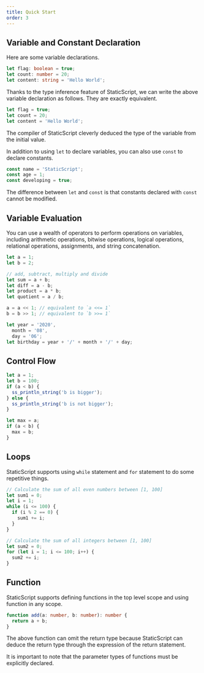 ```yaml
---
title: Quick Start
order: 3
---
```


## Variable and Constant Declaration

Here are some variable declarations.

```typescript
let flag: boolean = true;
let count: number = 20;
let content: string = 'Hello World';
```

Thanks to the type inference feature of StaticScript, we can write the above variable declaration as follows. They are exactly equivalent.

```typescript
let flag = true;
let count = 20;
let content = 'Hello World';
```

The compiler of StaticScript cleverly deduced the type of the variable from the initial value.

In addition to using `let` to declare variables, you can also use `const` to declare constants.

```typescript
const name = 'StaticScript';
const age = 1;
const developing = true;
```

The difference between `let` and `const` is that constants declared with `const` cannot be modified.

## Variable Evaluation

You can use a wealth of operators to perform operations on variables, including arithmetic operations, bitwise operations, logical operations, relational operations, assignments, and string concatenation.

```typescript
let a = 1;
let b = 2;

// add, subtract, multiply and divide
let sum = a + b;
let diff = a - b;
let product = a * b;
let quotient = a / b;

a = a << 1; // equivalent to `a <<= 1`
b = b >> 1; // equivalent to `b >>= 1`

let year = '2020',
  month = '08',
  day = '06';
let birthday = year + '/' + month + '/' + day;
```

## Control Flow

```typescript
let a = 1;
let b = 100;
if (a < b) {
  ss_println_string('b is bigger');
} else {
  ss_println_string('b is not bigger');
}

let max = a;
if (a < b) {
  max = b;
}
```

## Loops

StaticScript supports using `while` statement and `for` statement to do some repetitive things.

```typescript
// Calculate the sum of all even numbers between [1, 100]
let sum1 = 0;
let i = 1;
while (i <= 100) {
  if (i % 2 == 0) {
    sum1 += i;
  }
}

// Calculate the sum of all integers between [1, 100]
let sum2 = 0;
for (let i = 1; i <= 100; i++) {
  sum2 += i;
}
```

## Function

StaticScript supports defining functions in the top level scope and using function in any scope.

```typescript
function add(a: number, b: number): number {
  return a + b;
}
```

The above function can omit the return type because StaticScript can deduce the return type through the expression of the return statement.

It is important to note that the parameter types of functions must be explicitly declared.
